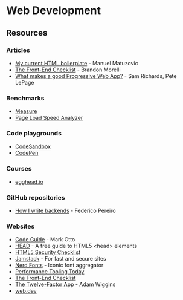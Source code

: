# Web Development

## Resources

### Articles

* [My current HTML boilerplate](https://www.matuzo.at/blog/html-boilerplate/) - Manuel Matuzovic
* [The Front-End Checklist](https://codeburst.io/the-front-end-checklist-8b2292fdda44) - Brandon Morelli
* [What makes a good Progressive Web App?](https://web.dev/pwa-checklist/) - Sam Richards, Pete LePage

### Benchmarks

* [Measure](https://web.dev/measure/)
* [Page Load Speed Analyzer](https://www.internetmarketingninjas.com/tools/free-tools/pagespeed)

### Code playgrounds

* [CodeSandbox](https://codesandbox.io/)
* [CodePen](https://codepen.io/)

### Courses

* [egghead.io](https://egghead.io/)

### GitHub repositories

* [How I write backends](https://github.com/fpereiro/backendlore) - Federico Pereiro

### Websites

* [Code Guide](https://codeguide.co/) - Mark Otto
* [HEAD](https://htmlhead.dev/) - A free guide to HTML5 &lt;head&gt; elements
* [HTML5 Security Checklist](https://html5sec.org/)
* [Jamstack](https://jamstack.org/) - For fast and secure sites
* [Nerd Fonts](https://www.nerdfonts.com/) - Iconic font aggregator
* [Performance Tooling Today](https://www.perf-tooling.today/)
* [The Front-End Checklist](https://frontendchecklist.io/)
* [The Twelve-Factor App](https://12factor.net/) - Adam Wiggins
* [web.dev](https://web.dev/)

